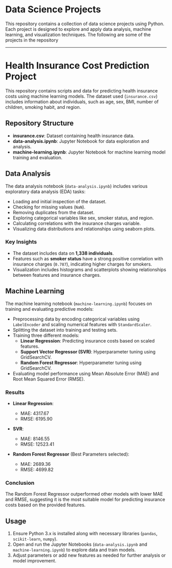 # Data Science Projects
This repository contains a collection of data science projects using Python. Each project is designed to explore and apply data analysis, machine learning, and visualization techniques. The following are some of the projects in the repository

----

# Health Insurance Cost Prediction Project

This repository contains scripts and data for predicting health insurance costs using machine learning models. The dataset used (`insurance.csv`) includes information about individuals, such as age, sex, BMI, number of children, smoking habit, and region.

## Repository Structure

- **insurance.csv**: Dataset containing health insurance data.
- **data-analysis.ipynb**: Jupyter Notebook for data exploration and analysis.
- **machine-learning.ipynb**: Jupyter Notebook for machine learning model training and evaluation.

## Data Analysis

The data analysis notebook (`data-analysis.ipynb`) includes various exploratory data analysis (EDA) tasks:

- Loading and initial inspection of the dataset.
- Checking for missing values (`NaN`).
- Removing duplicates from the dataset.
- Exploring categorical variables like sex, smoker status, and region.
- Calculating correlations with the insurance charges variable.
- Visualizing data distributions and relationships using seaborn plots.

### Key Insights

- The dataset includes data on **1,338 individuals**.
- Features such as **smoker status** have a strong positive correlation with insurance charges (`0.787`), indicating higher charges for smokers.
- Visualization includes histograms and scatterplots showing relationships between features and insurance charges.

## Machine Learning

The machine learning notebook (`machine-learning.ipynb`) focuses on training and evaluating predictive models:

- Preprocessing data by encoding categorical variables using `LabelEncoder` and scaling numerical features with `StandardScaler`.
- Splitting the dataset into training and testing sets.
- Training three different models:
  - **Linear Regression**: Predicting insurance costs based on scaled features.
  - **Support Vector Regressor (SVR)**: Hyperparameter tuning using GridSearchCV.
  - **Random Forest Regressor**: Hyperparameter tuning using GridSearchCV.
- Evaluating model performance using Mean Absolute Error (MAE) and Root Mean Squared Error (RMSE).

### Results

- **Linear Regression**:
  - MAE: 4317.67
  - RMSE: 6195.90

- **SVR**: 
  - MAE: 8146.55
  - RMSE: 12523.41

- **Random Forest Regressor** (Best Parameters selected):
  - MAE: 2689.36
  - RMSE: 4699.82

### Conclusion

The Random Forest Regressor outperformed other models with lower MAE and RMSE, suggesting it is the most suitable model for predicting insurance costs based on the provided features.

## Usage

1. Ensure Python 3.x is installed along with necessary libraries (`pandas`, `scikit-learn`, `numpy`).
2. Open and run the Jupyter Notebooks (`data-analysis.ipynb` and `machine-learning.ipynb`) to explore data and train models.
3. Adjust parameters or add new features as needed for further analysis or model improvement.
